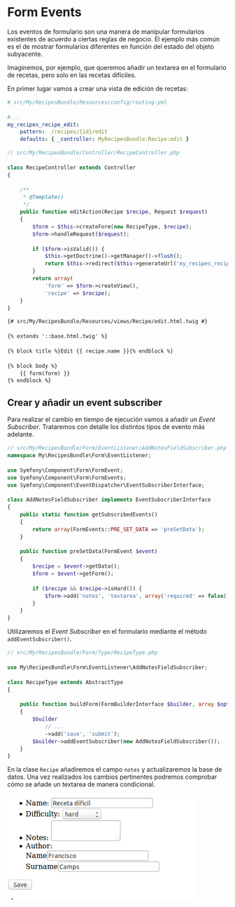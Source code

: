 # Form Events

Los eventos de formulario son una manera de manipular formularios existentes de acuerdo a ciertas reglas de negocio. El ejemplo más común es el de mostrar formularios diferentes en función del estado del objeto subyacente.

Imaginemos, por ejemplo, que queremos añadir un textarea en el formulario de recetas, pero solo en las recetas difíciles.

En primer lugar vamos a crear una vista de edición de recetas:

```yaml
# src/My/RecipesBundle/Resources/config/routing.yml

#...
my_recipes_recipe_edit:
    pattern:  /recipes/{id}/edit
    defaults: { _controller: MyRecipesBundle:Recipe:edit }
```


```php
// src/My/RecipesBundle/Controller/RecipeController.php

class RecipeController extends Controller
{

    /**
     * @Template()
     */
    public function editAction(Recipe $recipe, Request $request)
    {
        $form = $this->createForm(new RecipeType, $recipe);
        $form->handleRequest($request);

        if ($form->isValid()) {
            $this->getDoctrine()->getManager()->flush();
            return $this->redirect($this->generateUrl('my_recipes_recipe_show', array('id' => $recipe->getId())));
        }
        return array(
            'form' => $form->createView(),
            'recipe' => $recipe);
    }
}
```

```html
{# src/My/RecipesBundle/Resources/views/Recipe/edit.html.twig #}

{% extends '::base.html.twig' %}

{% block title %}Edit {{ recipe.name }}{% endblock %}

{% block body %}
    {{ form(form) }}
{% endblock %}

```



## Crear y añadir un event subscriber

Para realizar el cambio en tiempo de ejecución vamos a añadir un _Event Subscriber_. Trataremos con detalle los distintos tipos de evento más adelante.

```php
// src/My/RecipesBundle/Form/EventListener/AddNotesFieldSubscriber.php
namespace My\RecipesBundle\Form\EventListener;

use Symfony\Component\Form\FormEvent;
use Symfony\Component\Form\FormEvents;
use Symfony\Component\EventDispatcher\EventSubscriberInterface;

class AddNotesFieldSubscriber implements EventSubscriberInterface
{
    public static function getSubscribedEvents()
    {
        return array(FormEvents::PRE_SET_DATA => 'preSetData');
    }

    public function preSetData(FormEvent $event)
    {
        $recipe = $event->getData();
        $form = $event->getForm();

        if ($recipe && $recipe->isHard()) {
            $form->add('notes', 'textarea', array('required' => false));
        }
    }
}
```

Utilizaremos el _Event Subscriber_ en el formulario mediante el método `addEventSubscriber()`.

```php
// src/My/RecipesBundle/Form/Type/RecipeType.php

use My\RecipesBundle\Form\EventListener\AddNotesFieldSubscriber;

class RecipeType extends AbstractType
{

    public function buildForm(FormBuilderInterface $builder, array $options)
    {
        $builder
            // ...
            ->add('save', 'submit');
        $builder->addEventSubscriber(new AddNotesFieldSubscriber());
    }
}
```

En la clase `Recipe` añadiremos el campo `notes` y actualizaremos la base de datos. Una vez realizados los cambios pertinentes podremos comprobar cómo se añade un textarea de manera condicional.

![Form events](receta-dificil.png "Form events")


